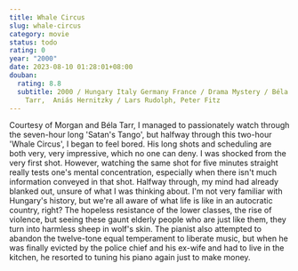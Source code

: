```yaml
---
title: Whale Circus
slug: whale-circus
category: movie
status: todo
rating: 0
year: "2000"
date: 2023-08-10 01:28:01+08:00
douban:
  rating: 8.8
  subtitle: 2000 / Hungary Italy Germany France / Drama Mystery / Béla
    Tarr,  Aniás Hernitzky / Lars Rudolph, Peter Fitz
---
```


Courtesy of Morgan and Béla Tarr, I managed to passionately watch through the seven-hour long 'Satan's Tango', but halfway through this two-hour 'Whale Circus', I began to feel bored. His long shots and scheduling are both very, very impressive, which no one can deny. I was shocked from the very first shot. However, watching the same shot for five minutes straight really tests one's mental concentration, especially when there isn't much information conveyed in that shot. Halfway through, my mind had already blanked out, unsure of what I was thinking about. I'm not very familiar with Hungary's history, but we're all aware of what life is like in an autocratic country, right? The hopeless resistance of the lower classes, the rise of violence, but seeing these gaunt elderly people who are just like them, they turn into harmless sheep in wolf's skin. The pianist also attempted to abandon the twelve-tone equal temperament to liberate music, but when he was finally evicted by the police chief and his ex-wife and had to live in the kitchen, he resorted to tuning his piano again just to make money.
